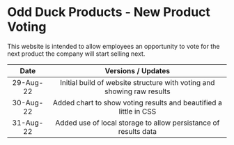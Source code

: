 # Odd Duck Products - New Product Voting

This website is intended to allow employees an opportunity to vote for the next product the company will start selling next.

|   Date    |                           Versions / Updates                           |
| :-------: | :--------------------------------------------------------------------: |
| 29-Aug-22 | Initial build of website structure with voting and showing raw results |
| 30-Aug-22 |   Added chart to show voting results and beautified a little in CSS    |
| 31-Aug-22 |    Added use of local storage to allow persistance of results data     |

